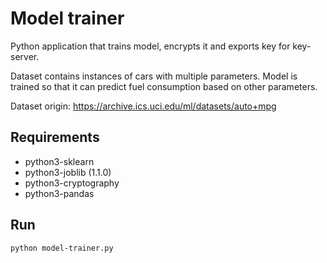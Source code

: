 # Model trainer

Python application that trains model, encrypts it and exports key for key-server.

Dataset contains instances of cars with multiple parameters. Model is trained so that
it can predict fuel consumption based on other parameters.

Dataset origin: <https://archive.ics.uci.edu/ml/datasets/auto+mpg>

## Requirements

- python3-sklearn
- python3-joblib (1.1.0)
- python3-cryptography
- python3-pandas

## Run

```sh
python model-trainer.py
```
